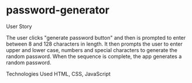 # password-generator

User Story

The user clicks "generate password button" and then is prompted to enter between 8 and 128 characters in length. It then prompts the user to enter upper and lower case, numbers and special characters to generate the random password. When the sequence is complete, the app generates a random password.

Technologies Used
HTML, CSS, JavaScript
